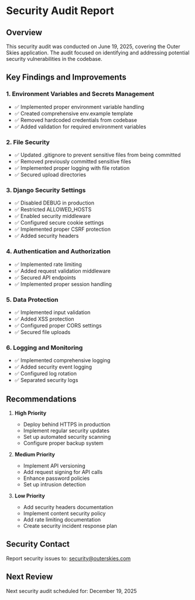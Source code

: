 # Security Audit Report

## Overview

This security audit was conducted on June 19, 2025, covering the Outer Skies application. The audit focused on identifying and addressing potential security vulnerabilities in the codebase.

## Key Findings and Improvements

### 1. Environment Variables and Secrets Management
- ✅ Implemented proper environment variable handling
- ✅ Created comprehensive env.example template
- ✅ Removed hardcoded credentials from codebase
- ✅ Added validation for required environment variables

### 2. File Security
- ✅ Updated .gitignore to prevent sensitive files from being committed
- ✅ Removed previously committed sensitive files
- ✅ Implemented proper logging with file rotation
- ✅ Secured upload directories

### 3. Django Security Settings
- ✅ Disabled DEBUG in production
- ✅ Restricted ALLOWED_HOSTS
- ✅ Enabled security middleware
- ✅ Configured secure cookie settings
- ✅ Implemented proper CSRF protection
- ✅ Added security headers

### 4. Authentication and Authorization
- ✅ Implemented rate limiting
- ✅ Added request validation middleware
- ✅ Secured API endpoints
- ✅ Implemented proper session handling

### 5. Data Protection
- ✅ Implemented input validation
- ✅ Added XSS protection
- ✅ Configured proper CORS settings
- ✅ Secured file uploads

### 6. Logging and Monitoring
- ✅ Implemented comprehensive logging
- ✅ Added security event logging
- ✅ Configured log rotation
- ✅ Separated security logs

## Recommendations

1. **High Priority**
   - Deploy behind HTTPS in production
   - Implement regular security updates
   - Set up automated security scanning
   - Configure proper backup system

2. **Medium Priority**
   - Implement API versioning
   - Add request signing for API calls
   - Enhance password policies
   - Set up intrusion detection

3. **Low Priority**
   - Add security headers documentation
   - Implement content security policy
   - Add rate limiting documentation
   - Create security incident response plan

## Security Contact

Report security issues to: security@outerskies.com

## Next Review

Next security audit scheduled for: December 19, 2025 